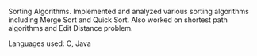 Sorting Algorithms.
Implemented and analyzed various sorting algorithms including Merge Sort and Quick Sort. Also worked on shortest path algorithms and Edit Distance problem.

Languages used: C, Java
